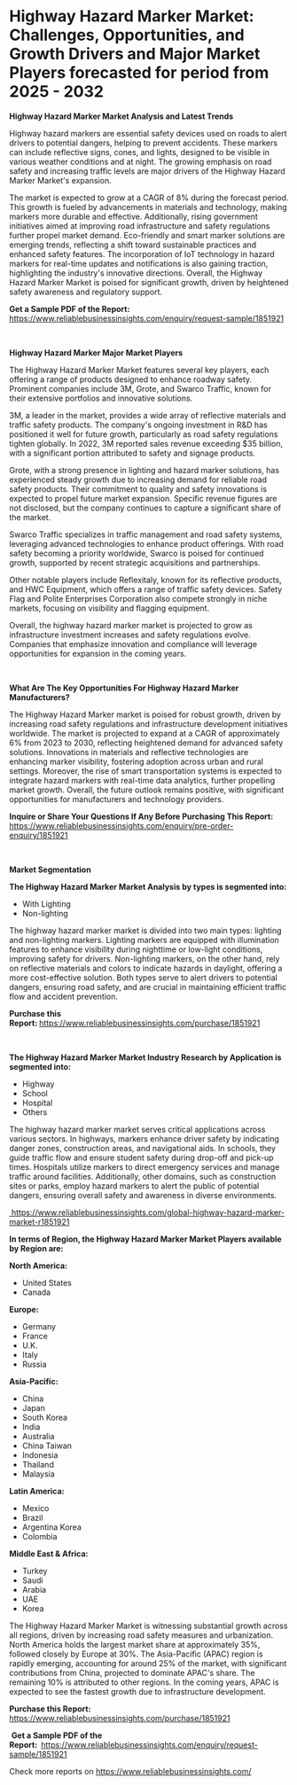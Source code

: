 <p><h1>Highway Hazard Marker Market: Challenges, Opportunities, and Growth Drivers and Major Market Players forecasted for period from 2025 - 2032</h1></p><p><strong>Highway Hazard Marker Market Analysis and Latest Trends</strong></p>
<p><p>Highway hazard markers are essential safety devices used on roads to alert drivers to potential dangers, helping to prevent accidents. These markers can include reflective signs, cones, and lights, designed to be visible in various weather conditions and at night. The growing emphasis on road safety and increasing traffic levels are major drivers of the Highway Hazard Marker Market's expansion.</p><p>The market is expected to grow at a CAGR of 8% during the forecast period. This growth is fueled by advancements in materials and technology, making markers more durable and effective. Additionally, rising government initiatives aimed at improving road infrastructure and safety regulations further propel market demand. Eco-friendly and smart marker solutions are emerging trends, reflecting a shift toward sustainable practices and enhanced safety features. The incorporation of IoT technology in hazard markers for real-time updates and notifications is also gaining traction, highlighting the industry's innovative directions. Overall, the Highway Hazard Marker Market is poised for significant growth, driven by heightened safety awareness and regulatory support.</p></p>
<p><strong>Get a Sample PDF of the Report:&nbsp;</strong> <a href="https://www.reliablebusinessinsights.com/enquiry/request-sample/1851921?utm_campaign=2760&utm_medium=2&utm_source=Github&utm_content=ia&utm_term=26032025&utm_id=highway-hazard-marker">https://www.reliablebusinessinsights.com/enquiry/request-sample/1851921</a></p>
<p>&nbsp;</p>
<p><strong>Highway Hazard Marker Major Market Players</strong></p>
<p><p>The Highway Hazard Marker Market features several key players, each offering a range of products designed to enhance roadway safety. Prominent companies include 3M, Grote, and Swarco Traffic, known for their extensive portfolios and innovative solutions.</p><p>3M, a leader in the market, provides a wide array of reflective materials and traffic safety products. The company's ongoing investment in R&D has positioned it well for future growth, particularly as road safety regulations tighten globally. In 2022, 3M reported sales revenue exceeding $35 billion, with a significant portion attributed to safety and signage products.</p><p>Grote, with a strong presence in lighting and hazard marker solutions, has experienced steady growth due to increasing demand for reliable road safety products. Their commitment to quality and safety innovations is expected to propel future market expansion. Specific revenue figures are not disclosed, but the company continues to capture a significant share of the market.</p><p>Swarco Traffic specializes in traffic management and road safety systems, leveraging advanced technologies to enhance product offerings. With road safety becoming a priority worldwide, Swarco is poised for continued growth, supported by recent strategic acquisitions and partnerships.</p><p>Other notable players include Reflexitaly, known for its reflective products, and HWC Equipment, which offers a range of traffic safety devices. Safety Flag and Polite Enterprises Corporation also compete strongly in niche markets, focusing on visibility and flagging equipment.</p><p>Overall, the highway hazard marker market is projected to grow as infrastructure investment increases and safety regulations evolve. Companies that emphasize innovation and compliance will leverage opportunities for expansion in the coming years.</p></p>
<p>&nbsp;</p>
<p><strong>What Are The Key Opportunities For Highway Hazard Marker Manufacturers?</strong></p>
<p><p>The Highway Hazard Marker market is poised for robust growth, driven by increasing road safety regulations and infrastructure development initiatives worldwide. The market is projected to expand at a CAGR of approximately 6% from 2023 to 2030, reflecting heightened demand for advanced safety solutions. Innovations in materials and reflective technologies are enhancing marker visibility, fostering adoption across urban and rural settings. Moreover, the rise of smart transportation systems is expected to integrate hazard markers with real-time data analytics, further propelling market growth. Overall, the future outlook remains positive, with significant opportunities for manufacturers and technology providers.</p></p>
<p><strong>Inquire or Share Your Questions If Any Before Purchasing This Report:</strong> <a href="https://www.reliablebusinessinsights.com/enquiry/pre-order-enquiry/1851921?utm_campaign=2760&utm_medium=2&utm_source=Github&utm_content=ia&utm_term=26032025&utm_id=highway-hazard-marker">https://www.reliablebusinessinsights.com/enquiry/pre-order-enquiry/1851921</a></p>
<p>&nbsp;</p>
<p><strong>Market Segmentation</strong></p>
<p><strong>The Highway Hazard Marker Market Analysis by types is segmented into:</strong></p>
<p><ul><li>With Lighting</li><li>Non-lighting</li></ul></p>
<p><p>The highway hazard marker market is divided into two main types: lighting and non-lighting markers. Lighting markers are equipped with illumination features to enhance visibility during nighttime or low-light conditions, improving safety for drivers. Non-lighting markers, on the other hand, rely on reflective materials and colors to indicate hazards in daylight, offering a more cost-effective solution. Both types serve to alert drivers to potential dangers, ensuring road safety, and are crucial in maintaining efficient traffic flow and accident prevention.</p></p>
<p><strong>Purchase this Report:&nbsp;</strong><a href="https://www.reliablebusinessinsights.com/purchase/1851921?utm_campaign=2760&utm_medium=2&utm_source=Github&utm_content=ia&utm_term=26032025&utm_id=highway-hazard-marker">https://www.reliablebusinessinsights.com/purchase/1851921</a></p>
<p>&nbsp;</p>
<p><strong>The Highway Hazard Marker Market Industry Research by Application is segmented into:</strong></p>
<p><ul><li>Highway</li><li>School</li><li>Hospital</li><li>Others</li></ul></p>
<p><p>The highway hazard marker market serves critical applications across various sectors. In highways, markers enhance driver safety by indicating danger zones, construction areas, and navigational aids. In schools, they guide traffic flow and ensure student safety during drop-off and pick-up times. Hospitals utilize markers to direct emergency services and manage traffic around facilities. Additionally, other domains, such as construction sites or parks, employ hazard markers to alert the public of potential dangers, ensuring overall safety and awareness in diverse environments.</p></p>
<p><a href="https://www.reliablebusinessinsights.com/global-highway-hazard-marker-market-r1851921?utm_campaign=2760&utm_medium=2&utm_source=Github&utm_content=ia&utm_term=26032025&utm_id=highway-hazard-marker">&nbsp;https://www.reliablebusinessinsights.com/global-highway-hazard-marker-market-r1851921</a></p>
<p><strong>In terms of Region, the Highway Hazard Marker Market Players available by Region are:</strong></p>
<p>
    <p> <strong> North America: </strong>
        <ul>
            <li>United States</li>
            <li>Canada</li>
        </ul>
        </p> 
    <p> <strong> Europe: </strong>
        <ul>
            <li>Germany</li>
            <li>France</li>
            <li>U.K.</li>
            <li>Italy</li>
            <li>Russia</li>
        </ul>
        </p> 
    <p> <strong> Asia-Pacific: </strong>
        <ul>
            <li>China</li>
            <li>Japan</li>
            <li>South Korea</li>
            <li>India</li>
            <li>Australia</li>
            <li>China Taiwan</li>
            <li>Indonesia</li>
            <li>Thailand</li>
            <li>Malaysia</li>
        </ul>
        </p> 
    <p> <strong> Latin America: </strong>
        <ul>
            <li>Mexico</li>
            <li>Brazil</li>
            <li>Argentina Korea</li>
            <li>Colombia</li>
        </ul>
        </p> 
    <p> <strong> Middle East & Africa: </strong>
        <ul>
            <li>Turkey</li>
            <li>Saudi</li>
            <li>Arabia</li>
            <li>UAE</li>
            <li>Korea</li>
        </ul>
    </p>
    </p>
<p><p>The Highway Hazard Marker Market is witnessing substantial growth across all regions, driven by increasing road safety measures and urbanization. North America holds the largest market share at approximately 35%, followed closely by Europe at 30%. The Asia-Pacific (APAC) region is rapidly emerging, accounting for around 25% of the market, with significant contributions from China, projected to dominate APAC's share. The remaining 10% is attributed to other regions. In the coming years, APAC is expected to see the fastest growth due to infrastructure development.</p></p>
<p><strong>Purchase this Report: </strong><a href="https://www.reliablebusinessinsights.com/purchase/1851921?utm_campaign=2760&utm_medium=2&utm_source=Github&utm_content=ia&utm_term=26032025&utm_id=highway-hazard-marker">https://www.reliablebusinessinsights.com/purchase/1851921</a></p>
<p>&nbsp;<strong>Get a Sample PDF of the Report:&nbsp;&nbsp;</strong><a href="https://www.reliablebusinessinsights.com/enquiry/request-sample/1851921?utm_campaign=2760&utm_medium=2&utm_source=Github&utm_content=ia&utm_term=26032025&utm_id=highway-hazard-marker">https://www.reliablebusinessinsights.com/enquiry/request-sample/1851921</a></p>
<p><strong></strong></p>
<p>Check more reports on <a href="https://www.reliablebusinessinsights.com/?utm_campaign=2760&utm_medium=2&utm_source=Github&utm_content=ia&utm_term=26032025&utm_id=highway-hazard-marker">https://www.reliablebusinessinsights.com/</a></p>